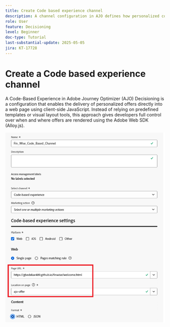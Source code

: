 ```yaml
---
title: Create Code based experience channel
description: A channel configuration in AJO defines how personalized content, such as offers, will be delivered through a specific channel—like web, email, mobile app, or other digital touchpoints.
role: User
feature: Decisioning
level: Beginner
doc-type: Tutorial
last-substantial-update: 2025-05-05
jira: KT-17728
---
```


# Create a Code based experience channel

A Code-Based Experience in Adobe Journey Optimizer (AJO) Decisioning is a configuration that enables the delivery of personalized offers directly into a web page using client-side JavaScript. Instead of relying on predefined templates or visual layout tools, this approach gives developers full control over when and where offers are rendered using the Adobe Web SDK (Alloy.js).

![create-channel](assets/cbe-channel.png)